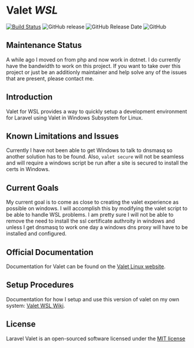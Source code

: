 # Valet *WSL*
[![Build Status](https://travis-ci.com/valeryan/valet-wsl.svg?branch=master)](https://travis-ci.com/valeryan/valet-wsl) 
![GitHub release](https://img.shields.io/github/release/valeryan/valet-wsl.svg)
![GitHub Release Date](https://img.shields.io/github/release-date/valeryan/valet-wsl.svg)
![GitHub](https://img.shields.io/github/license/valeryan/valet-wsl.svg)

## Maintenance Status
A while ago I moved on from php and now work in dotnet. I do currently have the bandwidth to work on this project. If you want to take over this project or just be an additionly maintainer and help solve any of the issues that are present, please contact me.

## Introduction

Valet for WSL provides a way to quickly setup a development environment for Laravel using Valet in Windows Subsystem for Linux.

## Known Limitations and Issues

Currently I have not been able to get Windows to talk to dnsmasq so another solution has to be found. Also, `valet secure` will not be seamless and will require a windows script be run after a site is secured to install the certs in Windows. 

## Current Goals

My current goal is to come as close to creating the valet experience as possible on windows. I will accomplish this by modifying the valet script to be able to handle WSL problems. I am pretty sure I will not be able to remove the need to install the ssl certificate authroity in windows and unless I get dnsmasq to work one day a windows dns proxy will have to be installed and configured. 

## Official Documentation

Documentation for Valet can be found on the [Valet Linux website](https://cpriego.github.io/valet-linux/).

## Setup Procedures

Documentation for how I setup and use this version of valet on my own system: [Valet WSL Wiki](https://github.com/valeryan/valet-wsl/wiki/Installation-Guide).

## License

Laravel Valet is an open-sourced software licensed under the [MIT license](http://opensource.org/licenses/MIT)
